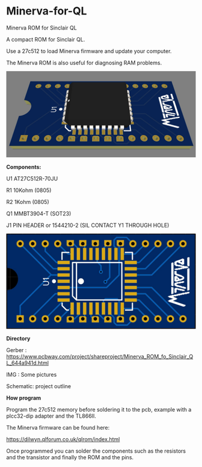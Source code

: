 # Minerva-for-QL

Minerva ROM for Sinclair QL

A compact ROM for Sinclair QL.

Use a 27c512 to load Minerva firmware and update your computer.

The Minerva ROM is also useful for diagnosing RAM problems.

![alt text](https://github.com/zeus074/Minerva-for-QL/blob/main/Images/minerva.jpg)

**Components:**

U1		AT27C512R-70JU

R1		10Kohm (0805)

R2		1Kohm (0805)

Q1		MMBT3904-T  (SOT23)

J1		PIN HEADER or 1544210-2 (SIL CONTACT Y1 THROUGH HOLE)

![alt text](https://github.com/zeus074/Minerva-for-QL/blob/main/Images/minerva_top.jpg)

**Directory**

Gerber : https://www.pcbway.com/project/shareproject/Minerva_ROM_fo_Sinclair_QL_644a941d.html

IMG : Some pictures

Schematic: project outline

**How program**

Program the 27c512 memory before soldering it to the pcb, example with a plcc32-dip adapter and the TL866II.

The Minerva firmware can be found here:

https://dilwyn.qlforum.co.uk/qlrom/index.html

Once programmed you can solder the components such as the resistors and the transistor and finally the ROM and the pins.
